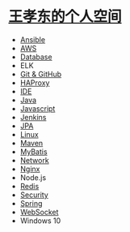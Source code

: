 # [王孝东的个人空间](https://scm-git.github.io/)

* [Ansible](./ansible/ansible.md)
* [AWS](./AWS/aws.md)
* [Database](./Database/database.md)
* ELK
* [Git & GitHub](./git_github/git_github.md)
* [HAProxy](./haproxy/haproxy.md)
* [IDE](./IDE/idea.md)
* [Java](./Java/java.md)
* [Javascript](./javascript/javascript.md)
* [Jenkins](./Jenkins/jenkins.md)
* [JPA](./jpa/jpa.md)
* [Linux](./linux/linux.md)
* [Maven](./maven/maven.md)
* [MyBatis](./mybatis/mybatis.md)
* [Network](./Network/network.md)
* [Nginx](./nginx/nginx.md)
* Node.js
* [Redis](./redis/redis.md)
* [Security](./security/tenable.md)
* [Spring](./spring/spring.md)
* [WebSocket](websocket/websocket.md)
* Windows 10

